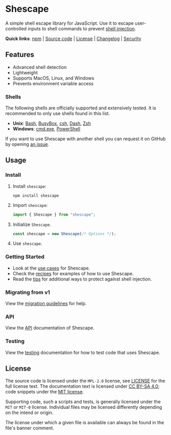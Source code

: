 <!-- SPDX-License-Identifier: CC-BY-SA-4.0 -->

# Shescape

A simple shell escape library for JavaScript. Use it to escape user-controlled
inputs to shell commands to prevent [shell injection].

**Quick links**:
[npm][npm-url] |
[Source code] |
[License] |
[Changelog] |
[Security]

## Features

- Advanced shell detection
- Lightweight
- Supports MacOS, Linux, and Windows
- Prevents environment variable access

### Shells

The following shells are officially supported and extensively tested. It is
recommended to only use shells found in this list.

- **Unix**: [Bash], [BusyBox], [csh], [Dash], [Zsh]
- **Windows**: [cmd.exe], [PowerShell]

If you want to use Shescape with another shell you can request it on GitHub by
opening [an issue].

## Usage

### Install

1. Install `shescape`:

   ```shell
   npm install shescape
   ```

2. Import `shescape`:

   ```javascript
   import { Shescape } from "shescape";
   ```

3. Initialize `Shescape`.

   ```javascript
   const shescape = new Shescape(/* Options */);
   ```

4. Use `shescape`.

### Getting Started

- Look at the [use cases] for Shescape.
- Check the [recipes] for examples of how to use Shescape.
- Read the [tips] for additional ways to protect against shell injection.

### Migrating from v1

View the [migration guidelines] for help.

### API

View the [API] documentation of Shescape.

### Testing

View the [testing] documentation for how to test code that uses Shescape.

## License

The source code is licensed under the `MPL-2.0` license, see [LICENSE] for
the full license text. The documentation text is licensed under [CC BY-SA 4.0];
code snippets under the [MIT license].

Supporting code, such a scripts and tests, is generally licensed under the `MIT`
or `MIT-0` license. Individual files may be licensed differently depending on
the intend or origin.

The license under which a given file is available can always be found in the
file's banner comment.

[an issue]: https://github.com/ericcornelissen/shescape/issues
[api]: docs/api.md
[bash]: https://en.wikipedia.org/wiki/Bash_(Unix_shell) "Bourne-Again Shell"
[busybox]: https://en.wikipedia.org/wiki/BusyBox "BusyBox"
[cc by-sa 4.0]: https://creativecommons.org/licenses/by-sa/4.0/
[changelog]: ./CHANGELOG.md
[cmd.exe]: https://en.wikipedia.org/wiki/Cmd.exe
[csh]: https://en.wikipedia.org/wiki/C_shell
[dash]: https://en.wikipedia.org/wiki/Almquist_shell#Dash "Debian Almquist Shell"
[license]: ./LICENSE
[migration guidelines]: docs/migration.md
[mit license]: https://opensource.org/license/mit/
[npm-url]: https://www.npmjs.com/package/shescape
[powershell]: https://en.wikipedia.org/wiki/PowerShell
[recipes]: docs/recipes.md
[security]: ./SECURITY.md
[shell injection]: https://portswigger.net/web-security/os-command-injection
[source code]: https://github.com/ericcornelissen/shescape
[testing]: docs/testing.md
[tips]: docs/tips.md
[use cases]: docs/use-cases.md
[zsh]: https://en.wikipedia.org/wiki/Z_shell "Z shell"
